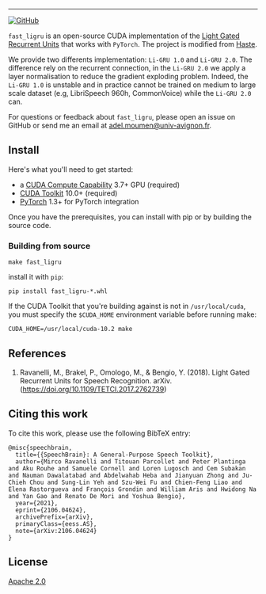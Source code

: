 --------------------------------------------------------------------------------
[![GitHub](https://img.shields.io/github/license/lmnt-com/haste)](LICENSE)

`fast_ligru` is an open-source CUDA implementation of the [Light Gated Recurrent Units](https://arxiv.org/abs/1803.10225) that works with `PyTorch`. 
The project is modified from [Haste](https://github.com/lmnt-com/haste). 

We provide two differents implementation: `Li-GRU 1.0` and `Li-GRU 2.0`. The difference rely on the recurrent connection, in the `Li-GRU 2.0` we apply a layer normalisation to reduce the gradient exploding problem. Indeed, the `Li-GRU 1.0` is unstable and in practice cannot be trained on medium to large scale dataset (e.g, LibriSpeech 960h, CommonVoice) while the `Li-GRU 2.0` can.

For questions or feedback about `fast_ligru`, please open an issue on GitHub or send me an email at [adel.moumen@univ-avignon.fr](mailto:adel.moumen@univ-avignon.fr).

## Install
Here's what you'll need to get started:
- a [CUDA Compute Capability](https://developer.nvidia.com/cuda-gpus) 3.7+ GPU (required)
- [CUDA Toolkit](https://developer.nvidia.com/cuda-toolkit) 10.0+ (required)
- [PyTorch](https://pytorch.org) 1.3+ for PyTorch integration

Once you have the prerequisites, you can install with pip or by building the source code.

### Building from source
```
make fast_ligru
```

install it with `pip`:
```
pip install fast_ligru-*.whl
```

If the CUDA Toolkit that you're building against is not in `/usr/local/cuda`, you must specify the
`$CUDA_HOME` environment variable before running make:
```
CUDA_HOME=/usr/local/cuda-10.2 make
```

## References
1. Ravanelli, M., Brakel, P., Omologo, M., & Bengio, Y. (2018). Light Gated Recurrent Units for Speech Recognition. arXiv. (https://doi.org/10.1109/TETCI.2017.2762739)

## Citing this work
To cite this work, please use the following BibTeX entry:
```
@misc{speechbrain,
  title={{SpeechBrain}: A General-Purpose Speech Toolkit},
  author={Mirco Ravanelli and Titouan Parcollet and Peter Plantinga and Aku Rouhe and Samuele Cornell and Loren Lugosch and Cem Subakan and Nauman Dawalatabad and Abdelwahab Heba and Jianyuan Zhong and Ju-Chieh Chou and Sung-Lin Yeh and Szu-Wei Fu and Chien-Feng Liao and Elena Rastorgueva and François Grondin and William Aris and Hwidong Na and Yan Gao and Renato De Mori and Yoshua Bengio},
  year={2021},
  eprint={2106.04624},
  archivePrefix={arXiv},
  primaryClass={eess.AS},
  note={arXiv:2106.04624}
}
```

## License
[Apache 2.0](LICENSE)
